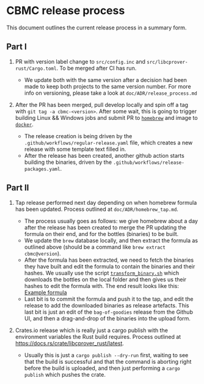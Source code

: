 # CBMC release process

This document outlines the current release process in a summary form.

## Part I

1. PR with version label change to `src/config.inc` and `src/libcprover-rust/Cargo.toml`.
   To be merged after CI has run.
   * We update both with the same version after a decision had been made to keep both
     projects to the same version number. For more info on versioning, please take a look at
     `doc/ADR/release_process.md`

2. After the PR has been merged, pull develop locally and spin off a tag with
   `git tag -a cbmc-<version>`. After some wait, this is going to trigger building
   Linux && Windows jobs and submit PR to [`homebrew`](https://formulae.brew.sh/formula/cbmc)
   and image to [`docker`](https://hub.docker.com/r/diffblue/cbmc/tags).
   * The release creation is being driven by the `.github/workflows/regular-release.yaml` file,
     which creates a new release with some template text filled in.
   * After the release has been created, another github action starts building the
     binaries, driven by the `.github/workflows/release-packages.yaml`.

## Part II

1. Tap release performed next day depending on when homebrew formula has been updated.
   Process outlined at `doc/ADR/homebrew_tap.md`.
   * The process usually goes as follows: we give homebrew about a day after the release
     has been created to merge the PR updating the formula on their end, and for the
     bottles (binaries) to be built.
   * We update the `brew` database locally, and then extract the formula as outlined
     above (should be a command like `brew extract cbmc@version`).
   * After the formula has been extracted, we need to fetch the binaries they have built
     and edit the formula to contain the binaries and their hashes. We usually use
     the script [`transform_binary.sh`](https://github.com/diffblue/homebrew-cbmc/blob/main/transform_binary.sh)
     which downloads the bottles on the local folder and then gives us their hashes
     to edit the formula with. The end result looks like this: [Example formula](https://github.com/diffblue/homebrew-cbmc/commit/97e539b25465077304c6e8c01400b708511ed5ee)
   * Last bit is to commit the formula and push it to the tap, and edit the release to
     add the downloaded binaries as release artefacts. This last bit is just an edit
     of the `bag-of-goodies` release from the Github UI, and then a drag-and-drop of
     the binaries into the upload form.

2. Crates.io release which is really just a cargo publish with the environment
   variables the Rust build requires. Process outlined at https://docs.rs/crate/libcprover_rust/latest.
   * Usually this is just a `cargo publish --dry-run` first, waiting to see that
     the build is successful and that the command is aborting right before the
     build is uploaded, and then just performing a `cargo publish` which pushes
     the crate.
